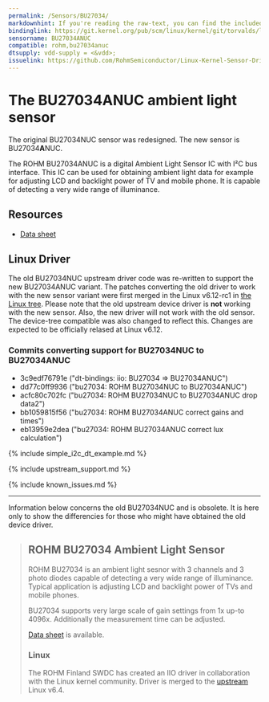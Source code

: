 ```yaml
---
permalink: /Sensors/BU27034/
markdownhint: If you're reading the raw-text, you can find the included stuff from the _includes folder. Or you can head to the pages in https://rohmsemiconductor.github.io/Linux-Kernel-Sensor-Drivers/
bindinglink: https://git.kernel.org/pub/scm/linux/kernel/git/torvalds/linux.git/tree/Documentation/devicetree/bindings/iio/light/rohm,bu27034anuc.yaml
sensorname: BU27034ANUC
compatible: rohm,bu27034anuc
dtsupply: vdd-supply = <&vdd>;
issuelink: https://github.com/RohmSemiconductor/Linux-Kernel-Sensor-Drivers/issues?q=is%3Aissue+repo%3ALinux-Kernel-Sensor-Drivers+bu27034anuc%3A+in%3Atitle+
---
```


# The BU27034ANUC ambient light sensor

The original BU27034NUC sensor was redesigned. The new sensor is BU27034**A**NUC.

The ROHM BU27034ANUC is a digital Ambient Light Sensor IC with I²C bus interface. This IC can be used for obtaining ambient light data for example for adjusting LCD and backlight power of TV and mobile phone. It is capable of detecting a very wide range of illuminance.

## Resources
 - [Data sheet](https://fscdn.rohm.com/en/products/databook/datasheet/ic/sensor/light/bu27034anuc-e.pdf)

## Linux Driver

The old BU27034NUC upstream driver code was re-written to support the new BU27034ANUC variant.
The patches converting the old driver to work with the new sensor variant were first merged in the Linux v6.12-rc1 in [the Linux tree](https://git.kernel.org/pub/scm/linux/kernel/git/torvalds/linux.git). Please note that the old upstream device driver is **not** working with the new sensor. Also, the new driver will not work with the old sensor. The device-tree compatible was also changed to reflect this. Changes are expected to be officially relased at Linux v6.12.

### Commits converting support for BU27034NUC to BU27034ANUC
- 3c9edf76791e ("dt-bindings: iio: BU27034 => BU27034ANUC")
- dd77c0ff9936 ("bu27034: ROHM BU27034NUC to BU27034ANUC")
- acfc80c702fc ("bu27034: ROHM BU27034NUC to BU27034ANUC drop data2")
- bb1059815f56 ("bu27034: ROHM BU27034ANUC correct gains and times")
- eb13959e2dea ("bu27034: ROHM BU27034ANUC correct lux calculation")

{% include simple_i2c_dt_example.md %}

{% include upstream_support.md %}

{% include known_issues.md %}

---

Information below concerns the old BU27034NUC and is obsolete. It is here only to show the differencies for those who might have obtained the old device driver.

> ## ROHM BU27034 Ambient Light Sensor
> 
> ROHM BU27034 is an ambient light sesnor with 3 channels and 3 photo diodes
> capable of detecting a very wide range of illuminance. Typical application
> is adjusting LCD and backlight power of TVs and mobile phones.
> 
> BU27034 supports very large scale of gain settings from 1x up-to 4096x.
> Additionally the measurement time can be adjusted.
> 
> [Data sheet](https://fscdn.rohm.com/en/products/databook/datasheet/ic/sensor/light/bu27034nuc-e.pdf) is available.
> 
> ### Linux
> 
> The ROHM Finland SWDC has created an IIO driver in collaboration with the
> Linux kernel community. Driver is merged to the [upstream](https://git.kernel.org/pub/scm/linux/kernel/git/torvalds/linux.git) Linux v6.4.
